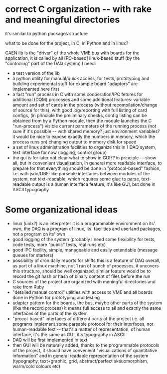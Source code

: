 # correct C organization -- with rake and meaningful directories

it's similar to python packages structure

what to be done for the project, in C, in Python and in linux?

CAEN lib is the "driver" of the whole VME bus with boards for the application,
it is called by all [PC-based] linux-based stuff (by the "controling" part of the DAQ system)
I need:
* a test version of the lib
* a python utility for manual/quick access, for tests, prototyping and building experimental stuff
  for example board "adaptors" are implemented here first
* a fast "run" process in C
  with some cooperation/IPC fetures for additional (DQM) processes
  and some additional features:
    variable amount and set of cards in the process (without recompilation/change of source for this),
    with good log/reporting with full listing of card configs,
    (in principle the preliminary checks, config listing can be obtained from by a Python module, then the module launches the C "run-process")
    visible current parameters of the running process
    (not sure if it's possible -- with shared memory? just environment variables? it would be nice to expose exactly the numbers in memory, which the process runs on)
    changing output to memory disk for speed
* a set of linux administration facilities to organize this in 1 DAQ system, text interface for now
  (logging, control group)
* the gui is for later
  not clear what to show in GUI??
  in principle -- show all, but in convenient visualization, in general more readable interface,
  to prepare for that everything should be done in "protocol-based" fashion,
  i.e. with json/UBF-like parseble interfaces between modules of the system,
  not text-readable, which requires some glue to parse,
  text-readable output is a human interface feature, it's like GUI, but done in ASCII typography









# Some organizational ideas

* linux (unix?) is an interpreter
  it is a programmable environment on its' own,
  the DAQ is a program of linux, its' facilities and userland packages, not a program on its' own
* good logging of the system (probably I need some flexibility for tests, code tests, more "public" tests, real runs etc)
* good IPC facility, simple, manageable and easily extendable (message queues for starters)
* possibility of cron daily reports for shifts
  this is a feature of DAQ overall, as part of a linux machine, not 1 run of bunch of processes,
  it uncovers this structure, should be well organized,
  similar feature would be to record the git hash or hash of binary content of files before the run
* C sources of the project are organized with meningful directories and rake from Ruby
* "detailed manual control" utilities with access to VME and all boards done in Python
  for prototyping and testing
* adapter pattern for the boards, the bus, maybe other parts of the system (like the record process)
  it means full access to all and exactly the same interfaces of the parts of the system
* "procol-based" interfaces of different parts of the project
  i.e. all programs implement some parsable protocol for their interfaces,
  not human-readable text -- that's a matter of representation, of human interface,
  it's the same as GUI, it's typography in ASCII
* DAQ will be first implemented in text
* then GUI will be naturally added, thanks to the programmable protocols of the project,
  it should have convenient "visualizations of quantitative information"
  and in general readable representation of the system
  (typography, text+graphic, grid, abstract/perfect skeuomorphism, warm/cold colours etc)

